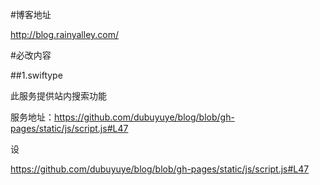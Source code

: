 #博客地址

<http://blog.rainyalley.com/>

#必改内容

##1.swiftype

此服务提供站内搜索功能

服务地址：<https://github.com/dubuyuye/blog/blob/gh-pages/static/js/script.js#L47>

设

<https://github.com/dubuyuye/blog/blob/gh-pages/static/js/script.js#L47>
